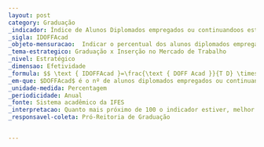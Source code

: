 ```yaml
---
layout: post
category: Graduação
_indicador: Índice de Alunos Diplomados empregados ou continuandoos estudos doze meses subsequentes à Conclusão do Curso 
_sigla: IDOFFAcad
_objeto-mensuracao:  Indicar o percentual dos alunos diplomados empregados ou que continuam os estudos nos doze meses subsequentes à conclusão de seus respectivos cursos de graduação
_tema-estrategico: Graduação x Inserção no Mercado de Trabalho
_nivel: Estratégico
_dimensao: Efetividade
_formula: $$ \text { IDOFFAcad }=\frac{\text { DOFF Acad }}{T D} \times 100 $$
_em-que: $DOFFAcad$ é o nº de alunos diplomados empregados ou continuando os estudos; e $TD$ é o nº total de alunos diplomados nos cursos de graduação da IFES.
_unidade-medida: Percentagem
_periodicidade: Anual
_fonte: Sistema acadêmico da IFES
_interpretacao: Quanto mais próximo de 100 o indicador estiver, melhor
_responsavel-coleta: Pró-Reitoria de Graduação


---
```

